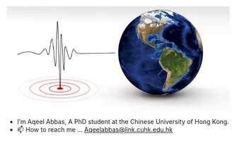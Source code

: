 <p align="center">
  <img src="banner.jpeg" />
</p>

- I’m Aqeel Abbas, A PhD student at the Chinese University of Hong Kong.
- 📫 How to reach me ... Aqeelabbas@link.cuhk.edu.hk

<!---
aqeel-magsi/aqeel-magsi is a ✨ special ✨ repository because its `README.md` (this file) appears on your GitHub profile.
You can click the Preview link to take a look at your changes.
--->

